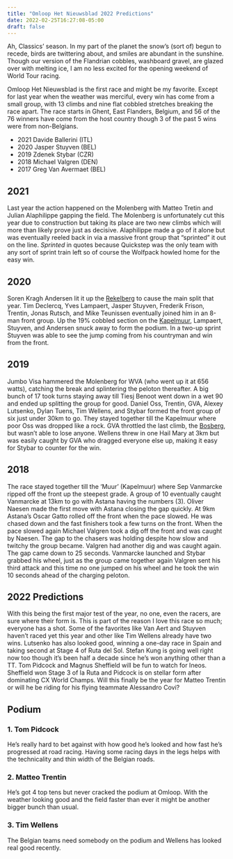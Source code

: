 ```yaml
---
title: "Omloop Het Nieuwsblad 2022 Predictions"
date: 2022-02-25T16:27:08-05:00
draft: false
---
```


Ah, Classics’ season. In my part of the planet the snow’s (sort of) begun to recede, birds are twittering about, and smiles are abundant in the sunshine. Though our version of the Flandrian cobbles, washboard gravel, are glazed over with melting ice, I am no less excited for the opening weekend of World Tour racing. 

Omloop Het Nieuwsblad is the first race and might be my favorite. Except for last year when the weather was merciful, every win has come from a small group, with 13 climbs and nine flat cobbled stretches breaking the race apart. The race starts in Ghent, East Flanders, Belgium, and 56 of the 76 winners have come from the host country though 3 of the past 5 wins were from non-Belgians.

- 2021 Davide Ballerini (ITL)
- 2020 Jasper Stuyven (BEL)
- 2019 Zdenek Stybar (CZR)
- 2018 Michael Valgren (DEN)
- 2017 Greg Van Avermaet (BEL)

## 2021
Last year the action happened on the Molenberg with Matteo Tretin and Julian Alaphilippe gapping the field. The Molenberg is unfortunately cut this year due to construction but taking its place are two new climbs which will more than likely prove just as decisive. Alaphilippe made a go of it alone but was eventually reeled back in via a massive front group that “sprinted” it out on the line. *Sprinted* in quotes because Quickstep was the only team with any sort of sprint train left so of course the Wolfpack howled home for the easy win.

## 2020
Soren Kragh Andersen lit it up the [Rekelberg](https://climbfinder.com/en/climbs/rekelberg) to cause the main split that year. Tim Declercq, Yves Lampaert, Jasper Stuyven, Frederik Frison, Trentin, Jonas Rutsch, and Mike Teunissen eventually joined him in an 8-man front group. Up the 19% cobbled section on the [Kapelmuur](https://climbfinder.com/en/climbs/muur-van-geraardsbergen), Lampaert, Stuyven, and Andersen snuck away to form the podium. In a two-up sprint Stuyven was able to see the jump coming from his countryman and win from the front.

## 2019
Jumbo Visa hammered the Molenberg for WVA (who went up it at 656 watts), catching the break and splintering the peloton thereafter. A big bunch of 17 took turns staying away till Tiesj Benoot went down in a wet 90 and ended up splitting the group for good. Daniel Oss, Trentin, GVA, Alexey Lutsenko, Dylan Tuens, Tim Wellens, and Stybar formed the front group of six just under 30km to go. They stayed together till the Kapelmuur where poor Oss was dropped like a rock. GVA throttled the last climb, the [Bosberg](https://climbfinder.com/en/climbs/bosberg), but wasn’t able to lose anyone. Wellens threw in one Hail Mary at 3km but was easily caught by GVA who dragged everyone else up, making it easy for Stybar to counter for the win.

## 2018
The race stayed together till the ‘Muur’ (Kapelmuur) where Sep Vanmarcke ripped off the front up the steepest grade. A group of 10 eventually caught Vanmarcke at 13km to go with Astana having the numbers (3). Oliver Naesen made the first move with Astana closing the gap quickly. At 9km Astana’s Oscar Gatto rolled off the front when the pace slowed. He was chased down and the fast finishers took a few turns on the front. When the pace slowed again Michael Valgren took a dig off the front and was caught by Naesen. The gap to the chasers was holding despite how slow and twitchy the group became. Valgren had another dig and was caught again. The gap came down to 25 seconds. Vanmarcke launched and Stybar grabbed his wheel, just as the group came together again Valgren sent his third attack and this time no one jumped on his wheel and he took the win 10 seconds ahead of the charging peloton.

## 2022 Predictions
With this being the first major test of the year, no one, even the racers, are sure where their form is. This is part of the reason I love this race so much; everyone has a shot. Some of the favorites like Van Aert and Stuyven haven’t raced yet this year and other like Tim Wellens already have two wins. Lutsenko has also looked good, winning a one-day race in Spain and taking second at Stage 4 of Ruta del Sol. Stefan Kung is going well right now too though it’s been half a decade since he’s won anything other than a TT. Tom Pidcock and Magnus Sheffield will be fun to watch for Ineos. Sheffield won Stage 3 of la Ruta and Pidcock is on stellar form after dominating CX World Champs. Will this finally be the year for Matteo Trentin or will he be riding for his flying teammate Alessandro Covi?

## Podium

### 1. Tom Pidcock
He’s really hard to bet against with how good he’s looked and how fast he’s progressed at road racing. Having some racing days in the legs helps with the technicality and thin width of the Belgian roads.
### 2. Matteo Trentin
He’s got 4 top tens but never cracked the podium at Omloop. With the weather looking good and the field faster than ever it might be another bigger bunch than usual.
### 3. Tim Wellens
The Belgian teams need somebody on the podium and Wellens has looked real good recently.